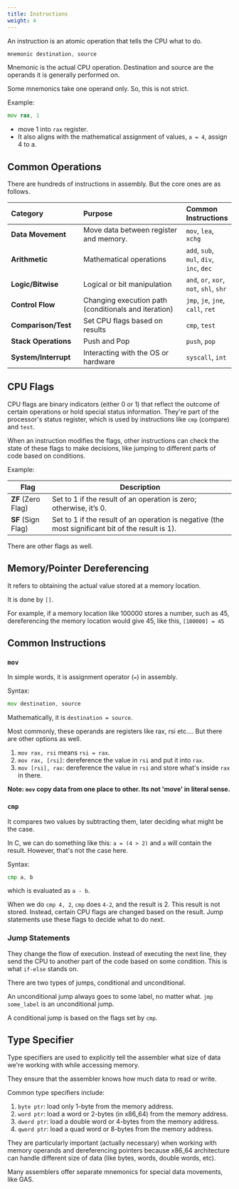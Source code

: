 ```yaml
---
title: Instructions
weight: 4
---
```


An instruction is an atomic operation that tells the CPU what to do.

```asm
mnemonic destination, source
```

Mnemonic is the actual CPU operation. Destination and source are the operands it is generally performed on.

Some mnemonics take one operand only. So, this is not strict.

Example:

```asm
mov rax, 1
```

* move 1 into `rax` register.
* It also aligns with the mathematical assignment of values, `a = 4`, assign 4 to a.

## Common Operations

There are hundreds of instructions in assembly. But the core ones are as follows.

<table><thead style="text-align:left"><tr><th width="156">Category</th><th width="309">Purpose</th><th>Common Instructions</th></tr></thead><tbody><tr><td><strong>Data Movement</strong></td><td>Move data between register and memory.</td><td><code>mov</code>, <code>lea</code>, <code>xchg</code></td></tr><tr><td><strong>Arithmetic</strong></td><td>Mathematical operations</td><td><code>add</code>, <code>sub</code>, <code>mul</code>, <code>div</code>, <code>inc</code>, <code>dec</code></td></tr><tr><td><strong>Logic/Bitwise</strong></td><td>Logical or bit manipulation</td><td><code>and</code>, <code>or</code>, <code>xor</code>, <code>not</code>, <code>shl</code>, <code>shr</code></td></tr><tr><td><strong>Control Flow</strong></td><td>Changing execution path (conditionals and iteration)</td><td><code>jmp</code>, <code>je</code>, <code>jne</code>, <code>call</code>, <code>ret</code></td></tr><tr><td><strong>Comparison/Test</strong></td><td>Set CPU flags based on results</td><td><code>cmp</code>, <code>test</code></td></tr><tr><td><strong>Stack Operations</strong></td><td>Push and Pop</td><td><code>push</code>, <code>pop</code></td></tr><tr><td><strong>System/Interrupt</strong></td><td>Interacting with the OS or hardware</td><td><code>syscall</code>, <code>int</code></td></tr></tbody></table>

## CPU Flags

CPU flags are binary indicators (either 0 or 1) that reflect the outcome of certain operations or hold special status information. They're part of the processor's status register, which is used by instructions like `cmp` (compare) and `test`.

When an instruction modifies the flags, other instructions can check the state of these flags to make decisions, like jumping to different parts of code based on conditions.

Example:

| Flag               | Description                                                                                       |
| ------------------ | ------------------------------------------------------------------------------------------------- |
| **ZF** (Zero Flag) | Set to 1 if the result of an operation is zero; otherwise, it’s 0.                                |
| **SF** (Sign Flag) | Set to 1 if the result of an operation is negative (the most significant bit of the result is 1). |

There are other flags as well.

## Memory/Pointer Dereferencing

It refers to obtaining the actual value stored at a memory location.

It is done by `[]`.

For example, if a memory location like 100000 stores a number, such as 45, dereferencing the memory location would give 45, like this, `[100000] = 45`

## Common Instructions

### `mov`

In simple words, it is assignment operator (`=`) in assembly.

Syntax:

```asm
mov destination, source
```

Mathematically, it is `destination = source`.

Most commonly, these operands are registers like rax, rsi etc.... But there are other options as well.

1. `mov rax, rsi` means `rsi = rax`.
2. `mov rax, [rsi]`: dereference the value in `rsi` and put it into `rax`.
3. `mov [rsi], rax`: dereference the value in `rsi` and store what's inside `rax` in there.

**Note: `mov` copy data from one place to other. Its not 'move' in literal sense.**

### `cmp`

It compares two values by subtracting them, later deciding what might be the case.

In C, we can do something like this: `a = (4 > 2)` and `a` will contain the result. However, that's not the case here.

Syntax:

```asm
cmp a, b
```

which is evaluated as  `a - b`.

When we do `cmp 4, 2`, `cmp` does `4-2`, and the result is 2. This result is not stored. Instead, certain CPU flags are changed based on the result. Jump statements use these flags to decide what to do next.

### Jump Statements

They change the flow of execution. Instead of executing the next line, they send the CPU to another part of the code based on some condition. This is what `if-else` stands on.

There are two types of jumps, conditional and unconditional.

An unconditional jump always goes to some label, no matter what. `jmp some_label` is an unconditional jump.

A conditional jump is based on the flags set by `cmp`.

## Type Specifier

Type specifiers are used to explicitly tell the assembler what size of data we're working with while accessing memory.

They ensure that the assembler knows how much data to read or write.

Common type specifiers include:

1. `byte ptr`: load only 1-byte from the memory address.
2. `word ptr`: load a word or 2-bytes (in x86\_64) from the memory address.
3. `dword ptr`: load a double word or 4-bytes from the memory address.
4. `qword ptr`: load a quad word or 8-bytes from the memory address.

They are particularly important (actually necessary) when working with memory operands and dereferencing pointers because x86\_64 architecture can handle different size of data (like bytes, words, double words, etc).

Many assemblers offer separate mnemonics for special data movements, like GAS.